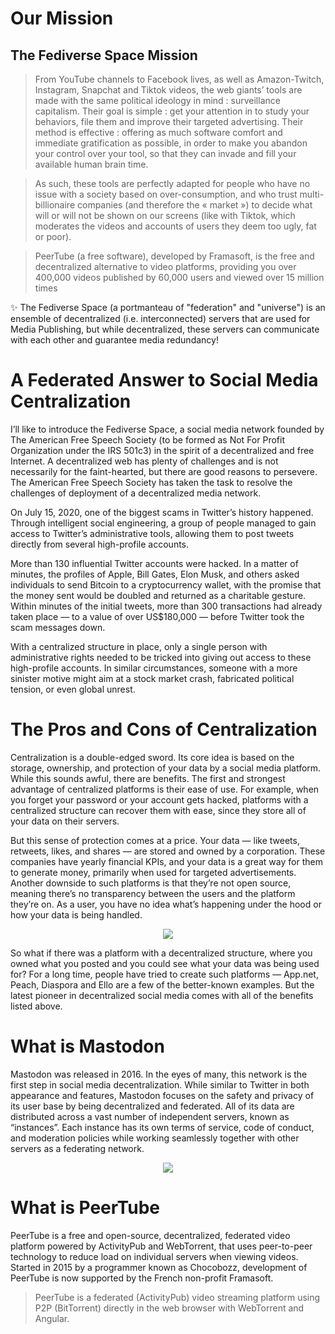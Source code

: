 # Our Mission

## The Fediverse Space Mission

>From YouTube channels to Facebook lives, as well as Amazon-Twitch, Instagram, Snapchat and Tiktok videos, the web giants’ tools are made with the same political ideology in mind : surveillance capitalism. Their goal is simple : get your attention in to study your behaviors, file them and improve their targeted advertising. Their method is effective : offering as much software comfort and immediate gratification as possible, in order to make you abandon your control over your tool, so that they can invade and fill your available human brain time.

>As such, these tools are perfectly adapted for people who have no issue with a society based on over-consumption, and who trust multi-billionaire companies (and therefore the « market ») to decide what will or will not be shown on our screens (like with Tiktok, which moderates the videos and accounts of users they deem too ugly, fat or poor).

>PeerTube (a free software), developed by Framasoft, is the free and decentralized alternative to video platforms, providing you over 400,000 videos published by 60,000 users and viewed over 15 million times

✨​ The Fediverse Space (a portmanteau of "federation" and "universe") is an ensemble of decentralized (i.e. interconnected) servers that are used for Media Publishing, but while decentralized, these servers can communicate with each other and guarantee media redundancy! 

# A Federated Answer to Social Media Centralization

I’ll like to introduce the Fediverse Space, a social media network founded by The American Free Speech Society (to be formed as Not For Profit Organization under the
IRS 501c3) in the spirit of a decentralized and free Internet. A decentralized web has plenty of challenges and is not necessarily for the faint-hearted, but there are good
reasons to persevere. The American Free Speech Society has taken the task to resolve the challenges of deployment of a decentralized media network.

On July 15, 2020, one of the biggest scams in Twitter’s history happened. Through intelligent social engineering, a group of people managed to gain access to Twitter’s
administrative tools, allowing them to post tweets directly from several high-profile accounts.

More than 130 influential Twitter accounts were hacked. In a matter of minutes, the profiles of Apple, Bill Gates, Elon Musk, and others asked individuals to send Bitcoin to a
cryptocurrency wallet, with the promise that the money sent would be doubled and returned as a charitable gesture. Within minutes of the initial tweets, more than 300 transactions had already taken place — to a value of over US$180,000 — before Twitter took the scam messages down.

With a centralized structure in place, only a single person with administrative rights needed to be tricked into giving out access to these high-profile accounts. In similar
circumstances, someone with a more sinister motive might aim at a stock market crash, fabricated political tension, or even global unrest.

# The Pros and Cons of Centralization

Centralization is a double-edged sword. Its core idea is based on the storage, ownership, and protection of your data by a social media platform. While this sounds awful, there are benefits. The first and strongest advantage of centralized platforms is their ease of use. For example, when you forget your password or your account gets hacked, platforms with a centralized structure can recover them with ease, since they store all of your data on their servers.

But this sense of protection comes at a price. Your data — like tweets, retweets, likes, and shares — are stored and owned by a corporation. These companies have yearly financial KPIs, and your data is a great way for them to generate money, primarily when used for targeted advertisements. Another downside to such platforms is that they’re not open source, meaning there’s no transparency between the users and the platform they’re on. As a user, you have no idea what’s happening under the hood or how your data is being
handled. 

<span style="display:block;text-align:center">![](https://i.ibb.co/WF1xW7b/dectralized-v1-resize.png)</span>

So what if there was a platform with a decentralized structure, where you owned what you posted and you could see what your data was being used for? For a long time, people
have tried to create such platforms — App.net, Peach, Diaspora and Ello are a few of the better-known examples. But the latest pioneer in decentralized social media comes with all of the benefits listed above.

# What is Mastodon

Mastodon was released in 2016. In the eyes of many, this network is the first step in social media decentralization. While similar to Twitter in both appearance and features,
Mastodon focuses on the safety and privacy of its user base by being decentralized and federated. All of its data are distributed across a vast number of independent servers,
known as “instances”. Each instance has its own terms of service, code of conduct, and moderation policies while working seamlessly together with other servers as a federating
network.

<span style="display:block;text-align:center">![](https://i.ibb.co/fFxZLqB/unnamed.png)</span>

# What is PeerTube

PeerTube is a free and open-source, decentralized, federated video platform powered by ActivityPub and WebTorrent, that uses peer-to-peer technology to reduce load on
individual servers when viewing videos. Started in 2015 by a programmer known as Chocobozz, development of PeerTube is now supported by the French non-profit Framasoft. 

>PeerTube is a federated (ActivityPub) video streaming platform using P2P (BitTorrent) directly in the web browser with WebTorrent and Angular.
